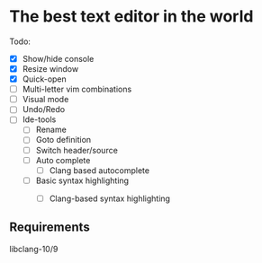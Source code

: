 The best text editor in the world
======================================

Todo:
- [x] Show/hide console
- [x] Resize window
- [x] Quick-open
- [ ] Multi-letter vim combinations
- [ ] Visual mode
- [ ] Undo/Redo
- [ ] Ide-tools
  - [ ] Rename
  - [ ] Goto definition
  - [ ] Switch header/source
  - [ ] Auto complete
    - [ ] Clang based autocomplete
  - [ ] Basic syntax highlighting
    - [ ] Clang-based syntax highlighting


Requirements
-------------------------------
  
libclang-10/9

